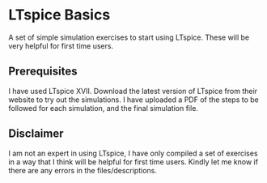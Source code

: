 # LTspice Basics
A set of simple simulation exercises to start using LTspice. These will be very helpful for first time users.

## Prerequisites
I have used LTspice XVII. Download the latest version of LTspice from their website to try out the simulations. I have uploaded a PDF of the steps to be followed for each simulation, and the final simulation file.  

## Disclaimer
I am not an expert in using LTspice, I have only compiled a set of exercises in a way that I think will be helpful for first time users. Kindly let me know if there are any errors in the files/descriptions.
